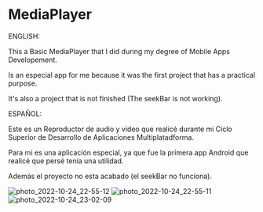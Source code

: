 # MediaPlayer

ENGLISH:

This a Basic MediaPlayer that I did during my degree of Mobile Apps Developement.

Is an especial app for me because it was the first project that has a practical purpose.

It's also a project that is not finished (The seekBar is not working).


ESPAÑOL:

Este es un Reproductor de audio y video que realicé durante mi Ciclo Superior de Desarrollo de Aplicaciones Multiplatadforma.

Para mi es una aplicación especial, ya que fue la primera app Android que realicé que persé tenía una utilidad.

Además el proyecto no esta acabado (el seekBar no funciona).

![photo_2022-10-24_22-55-12](https://user-images.githubusercontent.com/101838134/197638684-1344bd2e-0760-43b8-9d59-b36ecd28dedc.jpg)
![photo_2022-10-24_22-55-11](https://user-images.githubusercontent.com/101838134/197638670-354eb871-2670-4b9d-94f5-823cb0b1240d.jpg)
![photo_2022-10-24_23-02-09](https://user-images.githubusercontent.com/101838134/197638709-0a28a110-69c7-4eb1-bd9f-1292920ab9b6.jpg)
